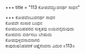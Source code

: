 +++
title = "113 ಕೋಪವೆಮ್ಬುದನರ್ಥ ಸಾಧನ"

+++
ಕೋಪವೆಂಬುದನರ್ಥ ಸಾಧನ   
ಕೋಪವೇ ಸಂಸಾರ ಬಂಧನ   
ಕೋಪದಿಂದಿಹಪರದ ಸುಕೃತವು ಲಯವನೈದುವುದು   
ಕೋಪವನು ವರ್ಜಿಸಲು ಬೇಹುದು   
ಕೋಪವುಳ್ಳವನಾವನಾಗಲಿ   
ಕಾಪುರುಷನಿಹಪರಕೆ ಚಿತ್ತೈಸೆಂದನಾ ವಿದುರ   ॥113॥